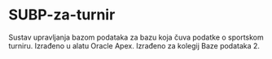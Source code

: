 # SUBP-za-turnir
Sustav upravljanja bazom podataka za bazu koja čuva podatke o sportskom turniru. Izrađeno u alatu Oracle Apex. Izrađeno za kolegij Baze podataka 2.  
